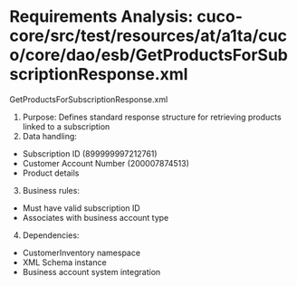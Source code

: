 # Requirements Analysis: cuco-core/src/test/resources/at/a1ta/cuco/core/dao/esb/GetProductsForSubscriptionResponse.xml

GetProductsForSubscriptionResponse.xml
1. Purpose: Defines standard response structure for retrieving products linked to a subscription
2. Data handling:
- Subscription ID (899999997212761)
- Customer Account Number (200007874513)
- Product details
3. Business rules:
- Must have valid subscription ID
- Associates with business account type
4. Dependencies:
- CustomerInventory namespace
- XML Schema instance
- Business account system integration